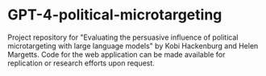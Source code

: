 # GPT-4-political-microtargeting
Project repository for "Evaluating the persuasive influence of political microtargeting with large language models" by Kobi Hackenburg and Helen Margetts. Code for the web application can be made available for replication or research efforts upon request. 
